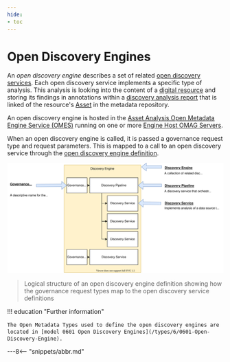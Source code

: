 ```yaml
---
hide:
- toc
---
```


<!-- SPDX-License-Identifier: CC-BY-4.0 -->
<!-- Copyright Contributors to the ODPi Egeria project. -->

# Open Discovery Engines

An *open discovery engine* describes a set of related [open discovery services](/guides/developer/open-discovery-services/overview). Each open discovery service implements a specific type of analysis.  This analysis is looking into the content of a [digital resource](/concepts/resource) and storing its findings in annotations within a [discovery analysis report](/concepts/discovery-analysis-report) that is linked of the resource's [Asset](/concepts/asset) in the metadata repository.

An open discovery engine is hosted in the [Asset Analysis Open Metadata Engine Service (OMES)](/services/omes/asset-analysis/overview) running on one or more [Engine Host OMAG Servers](/concepts/engine-host).

When an open discovery engine is called, it is passed a governance request type and request parameters. This is mapped to a call to an open discovery service through the [open discovery engine definition](/concepts/governance-engine-definition).

![Open Discovery Engine Definition Structure](/guides/developer/open-metadata-archives/open-discovery-engine-definition.svg)
> Logical structure of an open discovery engine definition showing how the governance request types map to the open discovery service definitions

!!! education "Further information"

    The Open Metadata Types used to define the open discovery engines are located in [model 0601 Open Discovery Engines](/types/6/0601-Open-Discovery-Engine).


---8<-- "snippets/abbr.md"